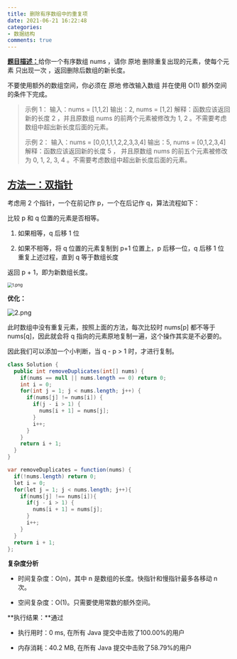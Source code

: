 ```yaml
---
title: 删除有序数组中的重复项
date: 2021-06-21 16:22:48
categories:
- 数据结构
comments: true
---
```


[**题目描述：**](https://leetcode-cn.com/problems/remove-duplicates-from-sorted-array/)给你一个有序数组 nums ，请你 原地 删除重复出现的元素，使每个元素 只出现一次 ，返回删除后数组的新长度。

不要使用额外的数组空间，你必须在 原地 修改输入数组 并在使用 O(1) 额外空间的条件下完成。

<!-- more -->

> 示例 1：
> 输入：nums = [1,1,2]
> 输出：2, nums = [1,2]
> 解释：函数应该返回新的长度 2 ，并且原数组 nums 的前两个元素被修改为 1, 2 。不需要考虑数组中超出新长度后面的元素。
> 
> 示例 2：
> 输入：nums = [0,0,1,1,1,2,2,3,3,4]
> 输出：5, nums = [0,1,2,3,4]
> 解释：函数应该返回新的长度 5 ， 并且原数组 nums 的前五个元素被修改为 0, 1, 2, 3, 4 。不需要考虑数组中超出新长度后面的元素。



## [方法一：双指针](https://leetcode-cn.com/problems/remove-duplicates-from-sorted-array/solution/shuang-zhi-zhen-shan-chu-zhong-fu-xiang-dai-you-hu/)

考虑用 2 个指针，一个在前记作 p，一个在后记作 q，算法流程如下：

比较 p 和 q 位置的元素是否相等。

1. 如果相等，q 后移 1 位

2. 如果不相等，将 q 位置的元素复制到 p+1 位置上，p 后移一位，q 后移 1 位
   重复上述过程，直到 q 等于数组长度

返回 p + 1，即为新数组长度。

<img src="https://pic.leetcode-cn.com/0039d16b169059e8e7f998c618b6c2b269c2d95b02f43415350bde1f661e503a-1.png" alt="1.png" style="zoom:67%;" />

**优化：**

![2.png](https://pic.leetcode-cn.com/06e80bea0bfa0dadc6891407a237fef245f950cab74d050027ac3beecb65d778-2.png)

此时数组中没有重复元素，按照上面的方法，每次比较时 nums[p] 都不等于 nums[q]，因此就会将 q 指向的元素原地复制一遍，这个操作其实是不必要的。

因此我们可以添加一个小判断，当 q - p > 1 时，才进行复制。

```java
class Solution {
  public int removeDuplicates(int[] nums) {
    if(nums == null || nums.length == 0) return 0;
    int i = 0;
    for(int j = 1; j < nums.length; j++) {
      if(nums[j] != nums[i]) {
        if(j - i > 1) {
          nums[i + 1] = nums[j];
        }
        i++;
      }
    }
    return i + 1;
  }
}

var removeDuplicates = function(nums) {
  if(!nums.length) return 0;
  let i = 0;
  for(let j = 1; j < nums.length; j++){
    if(nums[j] !== nums[i]){
      if(j - i > 1) {
        nums[i + 1] = nums[j];
      }
      i++;
    }
  }
  return i + 1;
};
```

**复杂度分析**

- 时间复杂度：O(n)，其中 n 是数组的长度。快指针和慢指针最多各移动 n 次。

- 空间复杂度：O(1)。只需要使用常数的额外空间。

**执行结果：**通过

- 执行用时：0 ms, 在所有 Java 提交中击败了100.00%的用户

- 内存消耗：40.2 MB, 在所有 Java 提交中击败了58.79%的用户

